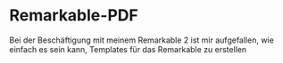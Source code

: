 # Remarkable-PDF
Bei der Beschäftigung mit meinem Remarkable 2 ist mir aufgefallen, wie einfach es sein kann, Templates für das Remarkable zu erstellen
